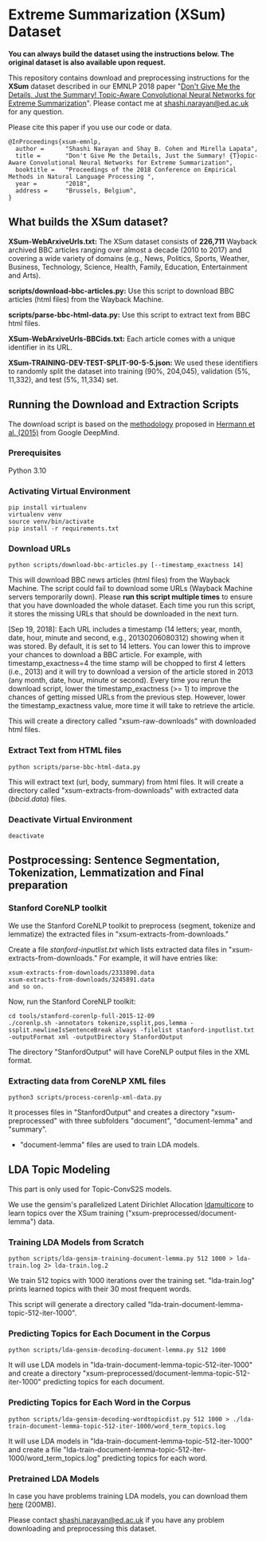 # Extreme Summarization (XSum) Dataset

**You can always build the dataset using the instructions below. The original dataset is also available upon request.**

This repository contains download and preprocessing instructions for the **XSum** dataset described in our EMNLP 2018 paper "[Don't Give Me the Details, Just the Summary! Topic-Aware Convolutional Neural Networks for Extreme Summarization](https://arxiv.org/abs/1808.08745)". Please contact me at shashi.narayan@ed.ac.uk for any question.

Please cite this paper if you use our code or data.
```
@InProceedings{xsum-emnlp,
  author =      "Shashi Narayan and Shay B. Cohen and Mirella Lapata",
  title =       "Don't Give Me the Details, Just the Summary! {T}opic-Aware Convolutional Neural Networks for Extreme Summarization",
  booktitle =   "Proceedings of the 2018 Conference on Empirical Methods in Natural Language Processing ",
  year =        "2018",
  address =     "Brussels, Belgium",
}
```

## What builds the XSum dataset?

**XSum-WebArxiveUrls.txt:** The XSum dataset consists of **226,711** Wayback archived BBC articles ranging over almost a decade (2010 to 2017) and covering a wide variety of domains (e.g., News, Politics, Sports, Weather, Business, Technology, Science, Health, Family, Education, Entertainment and Arts). 

**scripts/download-bbc-articles.py:** Use this script to download BBC articles (html files) from the Wayback Machine.

**scripts/parse-bbc-html-data.py:** Use this script to extract text from BBC html files.

**XSum-WebArxiveUrls-BBCids.txt:** Each article comes with a unique identifier in its URL.

**XSum-TRAINING-DEV-TEST-SPLIT-90-5-5.json:** We used these identifiers to randomly split the dataset into training (90%, 204,045), validation (5%, 11,332), and test (5%, 11,334) set.

## Running the Download and Extraction Scripts

The download script is based on the [methodology](https://github.com/deepmind/rc-data/) proposed in [Hermann et al. (2015)](http://arxiv.org/abs/1506.03340) from Google DeepMind. 

### Prerequisites
Python 3.10

### Activating Virtual Environment
```
pip install virtualenv
virtualenv venv
source venv/bin/activate
pip install -r requirements.txt
```

### Download URLs
```
python scripts/download-bbc-articles.py [--timestamp_exactness 14]
```
This will download BBC news articles (html files) from the Wayback Machine. The script could fail to download some URLs (Wayback Machine servers temporarily down). Please **run this script multiple times** to ensure that you have downloaded the whole dataset. Each time you run this script, it stores the missing URLs that should be downloaded in the next turn.

[Sep 19, 2018]: Each URL includes a timestamp (14 letters; year, month, date, hour, minute and second, e.g., 20130206080312) showing when it was stored. By default, it is set to 14 letters. You can lower this to improve your chances to download a BBC article. For example, with timestamp_exactness=4 the time stamp will be chopped to first 4 letters (i.e., 2013) and it will try to download a version of the article stored in 2013 (any month, date, hour, minute or second). Every time you rerun the download script, lower the timestamp_exactness (>= 1) to improve the chances of getting missed URLs from the previous step. However, lower the timestamp_exactness value, more time it will take to retrieve the article.

This will create a directory called "xsum-raw-downloads" with downloaded html files.

### Extract Text from HTML files
```
python scripts/parse-bbc-html-data.py
```
This will extract text (url, body, summary) from html files. It will create a directory called "xsum-extracts-from-downloads" with extracted data (*bbcid.data*) files.

### Deactivate Virtual Environment
```deactivate```

## Postprocessing: Sentence Segmentation, Tokenization, Lemmatization and Final preparation

### Stanford CoreNLP toolkit 

We use the Stanford CoreNLP toolkit to preprocess (segment, tokenize and lemmatize) the extracted files in "xsum-extracts-from-downloads." 

Create a file *stanford-inputlist.txt* which lists extracted data files in "xsum-extracts-from-downloads." For example, it will have entries like:
```
xsum-extracts-from-downloads/2333890.data
xsum-extracts-from-downloads/3245891.data
and so on.
```

Now, run the Stanford CoreNLP toolkit:
```
cd tools/stanford-corenlp-full-2015-12-09
./corenlp.sh -annotators tokenize,ssplit,pos,lemma -ssplit.newlineIsSentenceBreak always -filelist stanford-inputlist.txt -outputFormat xml -outputDirectory StanfordOutput
```

The directory "StanfordOutput" will have CoreNLP output files in the XML format. 

### Extracting data from CoreNLP XML files
```
python3 scripts/process-corenlp-xml-data.py
```
It processes files in "StanfordOutput" and creates a directory "xsum-preprocessed" with three subfolders "document", "document-lemma" and "summary".

* "document-lemma" files are used to train LDA models. 

## LDA Topic Modeling

This part is only used for Topic-ConvS2S models.

We use the gensim's parallelized Latent Dirichlet Allocation [ldamulticore](https://radimrehurek.com/gensim/models/ldamulticore.html) to learn topics over the XSum training ("xsum-preprocessed/document-lemma") data.

### Training LDA Models from Scratch
```
python scripts/lda-gensim-training-document-lemma.py 512 1000 > lda-train.log 2> lda-train.log.2
```
We train 512 topics with 1000 iterations over the training set. "lda-train.log" prints learned topics with their 30 most frequent words.

This script will generate a directory called "lda-train-document-lemma-topic-512-iter-1000".

### Predicting Topics for Each Document in the Corpus
```
python scripts/lda-gensim-decoding-document-lemma.py 512 1000
```
It will use LDA models in "lda-train-document-lemma-topic-512-iter-1000" and create a directory "xsum-preprocessed/document-lemma-topic-512-iter-1000" predicting topics for each document.

### Predicting Topics for Each Word in the Corpus
```
python scripts/lda-gensim-decoding-wordtopicdist.py 512 1000 > ./lda-train-document-lemma-topic-512-iter-1000/word_term_topics.log
```
It will use LDA models in "lda-train-document-lemma-topic-512-iter-1000" and create a file "lda-train-document-lemma-topic-512-iter-1000/word_term_topics.log" predicting topics for each word.

### Pretrained LDA Models
In case you have problems training LDA models, you can download them [here](http://kinloch.inf.ed.ac.uk/public/XSUM-EMNLP18-lda-pretrained.tar.gz) (200MB).


Please contact shashi.narayan@ed.ac.uk if you have any problem downloading and preprocessing this dataset.



